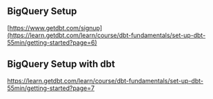 ## BigQuery Setup
[https://www.getdbt.com/signup](https://learn.getdbt.com/learn/course/dbt-fundamentals/set-up-dbt-55min/getting-started?page=6)

## BigQuery Setup with dbt
https://learn.getdbt.com/learn/course/dbt-fundamentals/set-up-dbt-55min/getting-started?page=7
